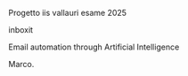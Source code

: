 Progetto iis vallauri esame 2025

inboxit

Email automation through Artificial Intelligence

Marco.
